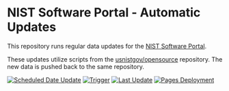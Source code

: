 # NIST Software Portal - Automatic Updates

This repository runs regular data updates for the [NIST Software Portal](https://usnistgov.github.io/opensource/).

These updates utilize scripts from the [usnistgov/opensource](https://github.com/usnistgov/opensource) repository.
The new data is pushed back to the same repository.

[![Scheduled Date Update][workflow img]][workflow url]
[![Trigger][schedule img]][schedule url]
[![Last Update][timestamp img]][timestamp url]
[![Pages Deployment][deployment img]][deployment url]

<!-- Scheduled Data Update -->
[workflow img]: https://img.shields.io/github/workflow/status/usnistgov/opensource-actions/Scheduled%20Data%20Update/master?label=Scheduled%20Data%20Update&logo=github-actions&logoColor=white&style=flat
[workflow url]: https://github.com/usnistgov/opensource-actions/actions?query=workflow%3A%22Scheduled+Data+Update%22 "usnistgov/opensource-actions/actions > Scheduled Data Update"
<!-- Trigger -->
[schedule img]: https://img.shields.io/badge/Trigger-daily%20%40%2008%3A05%20UTC-informational?style=flat
[schedule url]: https://github.com/usnistgov/opensource-actions/blob/master/.github/workflows/main.yml "usnistgov/opensource-actions/.github/workflows/main.yml"
<!-- Last Update -->
[timestamp img]: https://img.shields.io/badge/dynamic/json?color=informational&label=Last%20Update&query=%24%5B0%5D.commit.author.date&url=https%3A%2F%2Fapi.github.com%2Frepos%2Fusnistgov%2Fopensource%2Fcommits%3Fpath%3D_explore%2FLAST_MASTER_UPDATE.txt%26per_page%3D1&style=flat
[timestamp url]: https://github.com/usnistgov/opensource/blob/master/_explore/LAST_MASTER_UPDATE.txt "usnistgov/opensource/.../LAST_MASTER_UPDATE.txt"
<!-- Pages Deployment -->
[deployment img]: https://img.shields.io/github/deployments/usnistgov/opensource/github-pages?label=Pages%20Deployment&logo=github&logoColor=white&style=flat
[deployment url]: https://github.com/usnistgov/opensource/deployments/activity_log?environment=github-pages "usnistgov/opensource/deployments/activity_log > GitHub Pages"
